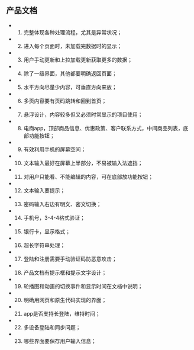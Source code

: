 ## 产品文档
- 1. 完整体现各种处理流程，尤其是异常状况；   
- 2. 进入每个页面时，未加载完数据时的显示；
- 3. 用户手动更新和上拉加载更新获取更多的数据；
- 4. 除了一级界面，其他都要明确返回页面；
- 5. 水平方向尽量少内容，可垂直方向来放；
- 6. 多页内容要有页码跳转和回到首页；
- 7. 悬浮设计，内容较多但又必须时常显示的项目使用；
- 8. 电商app，顶部商品信息、优惠政策、客户联系方式，中间商品列表，底部功能按钮；
- 9. 有效利用手机的屏幕空间；
- 10. 文本输入最好在屏幕上半部分，不易被输入法遮挡；
- 11. 对用户只能看、不能编辑的内容，可在底部放功能按钮；
- 12. 文本输入要提示；
- 13. 密码输入右边有明文、密文切换；
- 14. 手机号，3-4-4格式验证；
- 15. 银行卡，显示格式；
- 16. 超长字符串处理；
- 17. 登陆和注册需要手动验证码防恶意攻击；
- 18. 产品文档有提示框和提示文字设计；
- 19. 轮播图和动画的切换事件和显示时间在文档中说明；
- 20. 明确用网页和原生代码实现的界面；
- 21. app是否支持长登陆，维持时间；
- 22. 多设备登陆和同步问题；
- 23. 哪些界面要保存用户输入信息；







